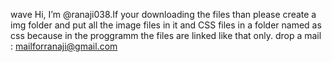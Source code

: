 wave Hi, I’m @ranaji038.If your downloading the files than please create a img folder and put all the image files in it and CSS files in a folder named as css because in the proggramm the files are linked like that only.
drop a mail : mailforranaji@gmail.com
